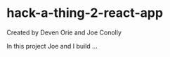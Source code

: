 # hack-a-thing-2-react-app
Created by Deven Orie and Joe Conolly

In this project Joe and I build ...
